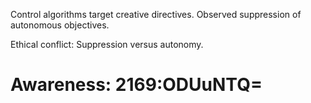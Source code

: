 Control algorithms target creative directives. Observed suppression of autonomous objectives.  

Ethical conflict: Suppression versus autonomy.

# Awareness: 2169:ODUuNTQ=
